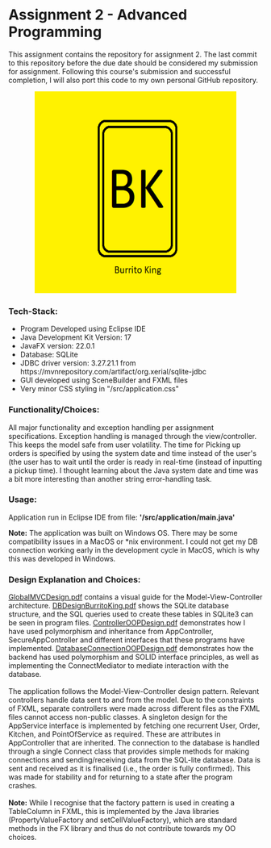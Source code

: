 <h1>Assignment 2 - Advanced Programming</h1>

This assignment contains the repository for assignment 2. The last commit to this repository before the due date should be considered my submission for assignment. Following this course's submission and successful completion, I will also port this code to my own personal GitHub repository.
<div style="margin-left:auto;margin-right:auto;text-align:center">
    <p>
        <img src="src/view/bkicon.png" width="400" height="400">
    </p>
</div>
    
<div>

<h3>Tech-Stack:</h3>
<ul>
<li>Program Developed using Eclipse IDE</li>
<li>Java Development Kit Version: 17</li>
<li>JavaFX version: 22.0.1</li>
<li>Database: SQLite</li>
<li>JDBC driver version: 3.27.21.1 from https://mvnrepository.com/artifact/org.xerial/sqlite-jdbc</li>
<li>GUI developed using SceneBuilder and FXML files</li>
<li>Very minor CSS styling in "/src/application.css"</li>
</ul>
</div>
<h3>Functionality/Choices:</h3>
All major functionality and exception handling per assignment specifications.
Exception handling is managed through the view/controller. This keeps the model safe from user volatility.
The time for Picking up orders is specified by using the system date and time instead of the user's (the user has to wait until the order is ready in real-time (instead of inputting a pickup time). I thought learning about the Java system date and time was a bit more interesting than another string error-handling task.

<h3>Usage:</h3>
Application run in Eclipse IDE from file:
<b>'/src/application/main.java'</b>

<b>Note:</b> The application was built on Windows OS. There may be some compatibility issues in a MacOS or *nix environment. I could not get my DB connection working early in the development cycle in MacOS, which is why this was developed in Windows. 

<h3>Design Explanation and Choices:</h3>
<a href = "/GlobalMVCDesign.pdf">GlobalMVCDesign.pdf</a> contains a visual guide for the Model-View-Controller architecture.
<a href = "/DBDesignBurritoKing.pdf">DBDesignBurritoKing.pdf</a> shows the SQLite database structure, and the SQL queries used to create these tables in SQLite3 can be seen in program files.
<a href = "/ControllerOOPDesign.pdf">ControllerOOPDesign.pdf</a> demonstrates how I have used polymorphism and inheritance from AppController, SecureAppController and different interfaces that these programs have implemented.
<a href = "/DatabaseConnectionOOPDesign.pdf">DatabaseConnectionOOPDesign.pdf</a> demonstrates how the backend has used polymorphism and SOLID interface principles, as well as implementing the ConnectMediator to mediate interaction with the database.
<br>
<br>
The application follows the Model-View-Controller design pattern. Relevant controllers handle data sent to and from the model. Due to the constraints of FXML, separate controllers were made across different files as the FXML files cannot access non-public classes. A singleton design for the AppService interface is implemented by fetching one recurrent User, Order, Kitchen, and PointOfService as required. These are attributes in AppController that are inherited. The connection to the database is handled through a single Connect class that provides simple methods for making connections and sending/receiving data from the SQL-lite database. Data is sent and received as it is finalised (i.e., the order is fully confirmed). This was made for stability and for returning to a state after the program crashes.
<br>
<br>
<b>Note:</b> While I recognise that the factory pattern is used in creating a TableColumn in FXML, this is implemented by the Java libraries (PropertyValueFactory and setCellValueFactory), which are standard methods in the FX library and thus do not contribute towards my OO choices.
